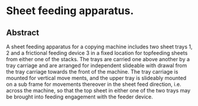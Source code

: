 # Sheet feeding apparatus.

## Abstract
A sheet feeding apparatus for a copying machine includes two sheet trays 1, 2 and a frictional feeding device 3 in a fixed location for topfeeding sheets from either one of the stacks. The trays are carried one above another by a tray carriage and are arranged for independent slideable with drawal from the tray carriage towards the front of the machine. The tray carriage is mounted for vertical move ments, and the upper tray is slideably mounted on a sub frame for movements thereover in the sheet feed direction, i.e. across the machine, so that the top sheet in either one of the two trays may be brought into feeding engagement with the feeder device.